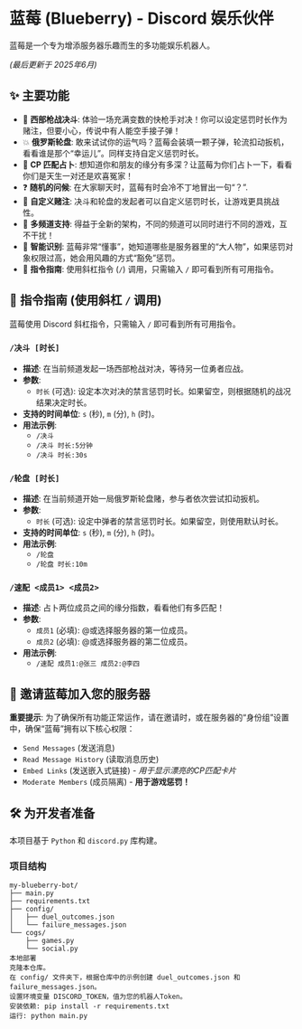 # 蓝莓 (Blueberry) -  Discord 娱乐伙伴

蓝莓是一个专为增添服务器乐趣而生的多功能娱乐机器人。

*(最后更新于 2025年6月)*

## ✨ 主要功能

* 🤠 **西部枪战决斗**: 体验一场充满变数的快枪手对决！你可以设定惩罚时长作为赌注，但要小心，传说中有人能空手接子弹！
* 💥 **俄罗斯轮盘**: 敢来试试你的运气吗？蓝莓会装填一颗子弹，轮流扣动扳机，看看谁是那个“幸运儿”。同样支持自定义惩罚时长。
* 💖 **CP 匹配占卜**: 想知道你和朋友的缘分有多深？让蓝莓为你们占卜一下，看看你们是天生一对还是欢喜冤家！
* ❓ **随机的问候**: 在大家聊天时，蓝莓有时会冷不丁地冒出一句“？”.
* 🔧 **自定义赌注**: 决斗和轮盘的发起者可以自定义惩罚时长，让游戏更具挑战性。
* 🏢 **多频道支持**: 得益于全新的架构，不同的频道可以同时进行不同的游戏，互不干扰！
* 👑 **智能识别**: 蓝莓非常“懂事”，她知道哪些是服务器里的“大人物”，如果惩罚对象权限过高，她会用风趣的方式“豁免”惩罚。
* 📖 **指令指南**: 使用斜杠指令 (`/`) 调用，只需输入 `/` 即可看到所有可用指令。

## 📖 指令指南 (使用斜杠 `/` 调用)

蓝莓使用 Discord 斜杠指令，只需输入 `/` 即可看到所有可用指令。

### `/决斗 [时长]`
- **描述**: 在当前频道发起一场西部枪战对决，等待另一位勇者应战。
- **参数**:
  - `时长` (可选): 设定本次对决的禁言惩罚时长。如果留空，则根据随机的战况结果决定时长。
- **支持的时间单位**: `s` (秒), `m` (分), `h` (时)。
- **用法示例**:
  - `/决斗`
  - `/决斗 时长:5分钟`
  - `/决斗 时长:30s`

### `/轮盘 [时长]`
- **描述**: 在当前频道开始一局俄罗斯轮盘赌，参与者依次尝试扣动扳机。
- **参数**:
  - `时长` (可选): 设定中弹者的禁言惩罚时长。如果留空，则使用默认时长。
- **支持的时间单位**: `s` (秒), `m` (分), `h` (时)。
- **用法示例**:
  - `/轮盘`
  - `/轮盘 时长:10m`

### `/速配 <成员1> <成员2>`
- **描述**: 占卜两位成员之间的缘分指数，看看他们有多匹配！
- **参数**:
  - `成员1` (必填): @或选择服务器的第一位成员。
  - `成员2` (必填): @或选择服务器的第二位成员。
- **用法示例**:
  - `/速配 成员1:@张三 成员2:@李四`

## 💌 邀请蓝莓加入您的服务器

**重要提示**: 为了确保所有功能正常运作，请在邀请时，或在服务器的“身份组”设置中，确保“蓝莓”拥有以下核心权限：
* `Send Messages` (发送消息)
* `Read Message History` (读取消息历史)
* `Embed Links` (发送嵌入式链接) - *用于显示漂亮的CP匹配卡片*
* `Moderate Members` (成员隔离) - **用于游戏惩罚！**

## 🛠️ 为开发者准备

本项目基于 `Python` 和 `discord.py` 库构建。

### **项目结构**
```text
my-blueberry-bot/
├── main.py
├── requirements.txt
├── config/
│   ├── duel_outcomes.json
│   └── failure_messages.json
└── cogs/
    ├── games.py
    └── social.py
本地部署
克隆本仓库。
在 config/ 文件夹下，根据仓库中的示例创建 duel_outcomes.json 和 failure_messages.json。
设置环境变量 DISCORD_TOKEN，值为您的机器人Token。
安装依赖: pip install -r requirements.txt
运行: python main.py
